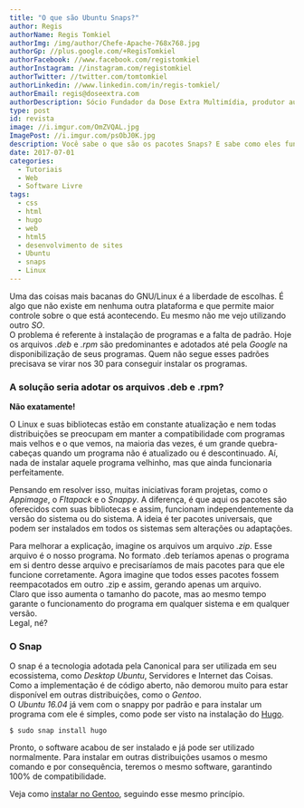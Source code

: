 ```yaml
---
title: "O que são Ubuntu Snaps?"
author: Regis
authorName: Regis Tomkiel
authorImg: /img/author/Chefe-Apache-768x768.jpg
authorGp: //plus.google.com/+RegisTomkiel
authorFacebook: //www.facebook.com/registomkiel
authorInstagram: //instagram.com/registomkiel
authorTwitter: //twitter.com/tomtomkiel
authorLinkedin: //www.linkedin.com/in/regis-tomkiel/
authorEmail: regis@doseextra.com
authorDescription: Sócio Fundador da Dose Extra Multimídia, produtor audiovisual, desenvolvedor web, podcaster, escritor e quando sobra tempo, coleciona videogames e filmes independentes.
type: post
id: revista
image: //i.imgur.com/OmZVQAL.jpg
ImagePost: //i.imgur.com/psObJ0K.jpg
description: Você sabe o que são os pacotes Snaps? E sabe como eles funcionan no Linux?
date: 2017-07-01
categories:
  - Tutoriais
  - Web
  - Software Livre
tags:
  - css
  - html
  - hugo
  - web
  - html5
  - desenvolvimento de sites
  - Ubuntu
  - snaps
  - Linux
---
```


Uma das coisas mais bacanas do GNU/Linux é a liberdade de escolhas. É algo que não existe em nenhuma outra plataforma e que permite maior controle sobre o que está acontecendo. Eu mesmo não me vejo utilizando outro *SO*.  
O problema é referente à instalação de programas e a falta de padrão. Hoje os arquivos *.deb* e *.rpm* são predominantes e adotados até pela *Google* na disponibilização de seus programas. Quem não segue esses padrões precisava se virar nos 30 para conseguir instalar os programas.  
### A solução seria adotar os arquivos .deb e .rpm?

**Não exatamente!**    

O Linux e suas bibliotecas estão em constante atualização e nem todas distribuições se preocupam em manter a compatibilidade com programas mais velhos e o que vemos, na maioria das vezes, é um grande quebra-cabeças quando um programa não é atualizado ou é descontinuado. Aí, nada de instalar aquele programa velhinho, mas que ainda funcionaria perfeitamente.  

Pensando em resolver isso, muitas iniciativas foram projetas, como o *Appimage*, o *Fltapack* e o *Snappy*. A diferença, é que aqui os pacotes são oferecidos com suas bibliotecas e assim, funcionam independentemente da versão do sistema ou do sistema. A ideia é ter pacotes universais, que podem ser instalados em todos os sistemas sem alterações ou adaptações.  

Para melhorar a explicação, imagine os arquivos um arquivo *.zip*. Esse arquivo é o nosso programa. No formato .deb teríamos apenas o programa em si dentro desse arquivo e precisaríamos de mais pacotes para que ele funcione corretamente. Agora imagine que todos esses pacotes fossem reempacotados em outro .zip e assim, gerando apenas um arquivo.  
Claro que isso aumenta o tamanho do pacote, mas ao mesmo tempo garante o funcionamento do programa em qualquer sistema e em qualquer versão.   
Legal, né?

### O Snap
O snap é a tecnologia adotada pela Canonical para ser utilizada em seu ecossistema, como *Desktop Ubuntu*, Servidores e Internet das Coisas. Como a implementação é de código aberto, não demorou muito para estar disponível em outras distribuições, como o *Gentoo*.  
O *Ubuntu 16.04* já vem com o snappy por padrão e para instalar um programa com ele é simples, como pode ser visto na instalação do [Hugo](# "Como instalar o Hugo").  

``$ sudo snap install hugo``

Pronto, o software acabou de ser instalado e já pode ser utilizado normalmente. Para instalar em outras distribuições usamos o mesmo comando e por consequência, teremos o mesmo software, garantindo 100% de compatibilidade.

Veja como [instalar no Gentoo](# "Como instalar snaps no Gentoo"), seguindo esse mesmo princípio.
